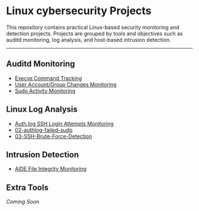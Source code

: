 #  Linux cybersecurity Projects

This repository contains practical Linux-based security monitoring and detection projects. Projects are grouped by tools and objectives such as auditd monitoring, log analysis, and host-based intrusion detection.

---

##  Auditd Monitoring

- [Execve Command Tracking](./auditd-monitoring/01-execve-command-tracking)
- [User Account/Group Changes Monitoring](./auditd-monitoring/02-user-account-monitoring)
- [Sudo Activity Monitoring](./auditd-monitoring/03-sudo-activity-monitoring)

##  Linux Log Analysis

- [Auth.log SSH Login Attempts Monitoring](./linux-log-analysis/01-authlog-login-attempts)
- [02-authlog-failed-sudo](./linux-log-analysis/02-authlog-failed-sudo-attempts)
- [03-SSH-Brute-Force-Detection](./linux-log-analysis/03-ssh-brute-force-detection)

##  Intrusion Detection
  
- [AIDE File Integrity Monitoring](./intrusion-detection/01-aide-file-integrity-monitoring)


##  Extra Tools

*Coming Soon*

